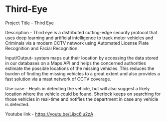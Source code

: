 # Third-Eye

Project Title - Third Eye

Description - Third eye is a distributed cutting-edge security protocol that uses deep learning and artificial intelligence to track motor vehicles and Criminals via a modern CCTV network using Automated License Plate Recognition and Facial Recognition.

Input/Output-  system maps out their location by accessing the data stored in our databases on a Maps API and helps the concerned authorities estimate the possible locations of the missing vehicles. This reduces the burden of finding the missing vehicles to a great extent and also provides a fast solution via a mast network of CCTV coverage.

Use case -  Hepls in detecting the vehicle, but will also suggest a likely location where the vehicle could be found. Sherlock keeps on searching for those vehicles in  real-time and notifies the department in case any vehicle is detected.



Youtube link - https://youtu.be/Lijxc6lu2zA
